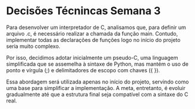 # Decisões Técnincas Semana 3

Para desenvolver um interpretador de C, analisamos que, para definir um arquivo .c, é necessário realizar a chamada da função main. Contudo, implementar todas as declarações de funções logo no início do projeto seria muito complexo.

Por isso, decidimos adotar inicialmente um pseudo-C, uma linguagem simplificada que se assemelha à sintaxe de Python, mas mantém o uso de ponto e vírgula (;) e delimitadores de escopo com chaves ({ }).

Essa abordagem será utilizada apenas no início do projeto, servindo como uma base para simplificar a implementação. A meta, entretanto, é evoluir gradualmente até que a estrutura final seja compatível com a sintaxe do C real.